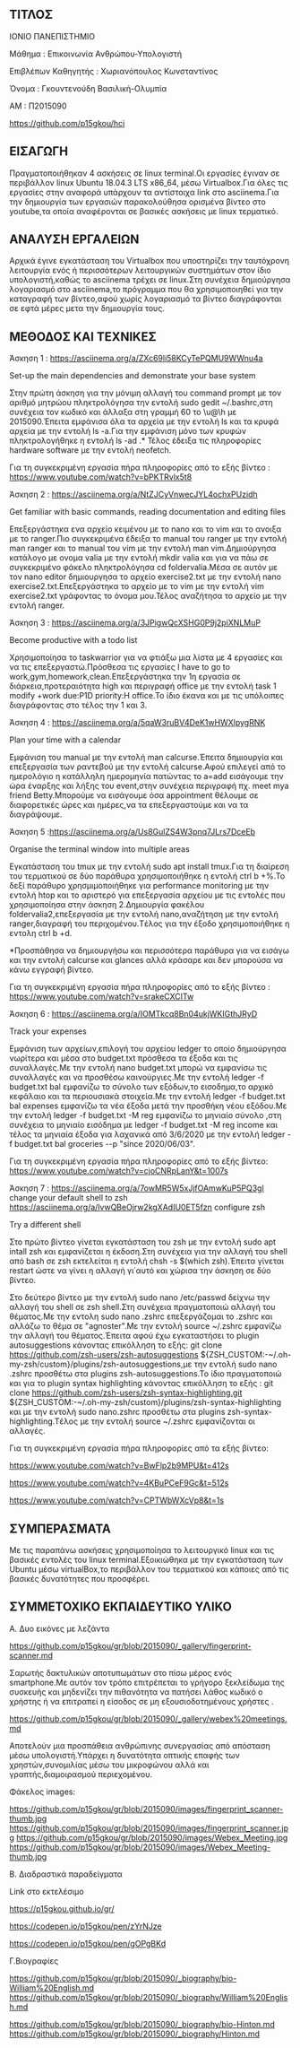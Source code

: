 ## ΤΙΤΛΟΣ

ΙΟΝΙΟ ΠΑΝΕΠΙΣΤΗΜΙΟ

Μάθημα : Eπικοινωνία Ανθρώπου-Υπολογιστή

Επιβλέπων Καθηγητής : Χωριανόπουλος Κωνσταντίνος

Όνομα : Γκουντενούδη Βασιλική-Ολυμπία

ΑΜ : Π2015090

https://github.com/p15gkou/hci

## ΕΙΣΑΓΩΓΗ

Πραγματοποιήθηκαν 4 ασκήσεις σε linux terminal.Οι εργασίες έγιναν σε περιβάλλον linux Ubuntu 18.04.3 LTS x86_64, μέσω Virtualbox.Για όλες τις εργασίες στην αναφορά υπάρχουν τα αντίστοιχα link στο asciinema.Για την δημιουργία των εργασιών παρακολούθησα ορισμένα βίντεο στο youtube,τα οποία αναφέρονται σε βασικές ασκήσεις με linux τερματικό.

## ΑΝΑΛΥΣΗ ΕΡΓΑΛΕΙΩΝ

Αρχικά έγινε εγκατάσταση του Virtualbox που υποστηρίζει την ταυτόχρονη λειτουργία ενός ή περισσότερων λειτουργικών συστημάτων στον ίδιο υπολογιστή,καθώς το asciinema τρέχει σε linux.Στη συνέχεια δημιούργησα λογαριασμό στο asciinema,το πρόγραμμα που θα χρησιμοποιηθεί για την καταγραφή των βίντεο,αφού χωρίς λογαριασμό τα βίντεο διαγράφονται σε εφτά μέρες μετα την δημιουργία τους.
 
## ΜΕΘΟΔΟΣ ΚΑΙ ΤΕΧΝΙΚΕΣ

Άσκηση 1 : https://asciinema.org/a/ZXc69li58KCyTePQMU9WWnu4a

Set-up the main dependencies and demonstrate your base system

Στην πρώτη άσκηση για την μόνιμη αλλαγή του command prompt με τον αριθμό μητρώου πληκτρολόγησα την εντολή sudo gedit ~/.bashrc,στη συνέχεια τον κωδικό και άλλαξα στη γραμμή 60 το \u@\h με 2015090.Έπειτα εμφάνισα όλα τα αρχεία με την εντολή ls και τα κρυφά αρχεία με την εντολή ls -a.Για την εμφάνιση μόνο των κρυφών πληκτρολογήθηκε η εντολή ls -ad .* Τέλος έδειξα τις πληροφορίες hardware software με την εντολή neofetch.

Για τη συγκεκριμένη εργασία πήρα πληροφορίες από το εξής βίντεο : https://www.youtube.com/watch?v=bPKTRvlx5t8

Άσκηση 2 : https://asciinema.org/a/NtZJCyVnwecJYL4ochxPUzidh

Get familiar with basic commands, reading documentation and editing files

Επεξεργάστηκα ενα αρχείο κειμένου με το nano και το vim και το ανοιξα με το ranger.Πιο συγκεκριμένα έδειξα το manual του ranger με την εντολή man ranger και το manual του vim με την εντολή man vim.Δημιούργησα κατάλογο με ονομα valia με την εντολή mkdir valia και για να πάω σε συγκεκριμένο φάκελο πληκτρολόγησα cd foldervalia.Μέσα σε αυτόν με τον nano editor δημιουργησα το αρχείο exercise2.txt με την εντολή nano exercise2.txt.Επεξεργάστηκα το αρχείο με το vim με την εντολή vim exercise2.txt γράφοντας το όνομα μου.Τέλος αναζήτησα το αρχείο με την εντολή ranger.

Άσκηση 3 : https://asciinema.org/a/3JPigwQcXSHG0P9j2piXNLMuP

Become productive with a todo list

Χρησιμοποίησα το taskwarrior για να φτιάξω μια λίστα με 4 εργασίες και να τις επεξεργαστώ.Πρόσθεσα τις εργασίες Ι have to go to work,gym,homework,clean.Eπεξεργάστηκα την 1η εργασία σε διάρκεια,προτεραιότητα high και περιγραφή office με την εντολή task 1 modify +work due:P1D priority:H office.To ίδιο έκανα και με τις υπόλοιπες διαγράφοντας στο τέλος την 1 και 3.

Άσκηση 4 : https://asciinema.org/a/5qaW3ruBV4DeK1wHWXlpygRNK

Plan your time with a calendar

Εμφάνιση του manual με την εντολή man calcurse.Έπειτα δημιουργία και επεξεργασία των ραντεβού με την εντολή calcurse.Αφού επιλεγεί από το ημερολόγιο η κατάλληλη ημερομηνία πατώντας το a=add εισάγουμε την ώρα έναρξης και λήξης του event,στην συνέχεια περιγραφή πχ. meet mya friend Betty.Μπορούμε να εισάγουμε όσα appointment θέλουμε σε διαφορετικές ώρες και ημέρες,να τα επεξεργαστούμε και να τα διαγράψουμε.

Άσκηση 5 :https://asciinema.org/a/Us8GulZS4W3pnq7JLrs7DceEb

Organise the terminal window into multiple areas

Εγκατάσταση του tmux με την εντολή sudo apt install tmux.Για τη διαίρεση του τερματικού σε δύο παράθυρα χρησιμοποιήθηκε η εντολή
ctrl b +%.To δεξί παράθυρο χρησμιμοποιήθηκε για performance monitoring με την εντολή htop και το αριστερό για επεξεργασία αρχείου με τις εντολές που χρησιμοποίησα στην άσκηση 2.Δημιουργία φακέλου foldervalia2,επεξεργασία με την εντολή nano,αναζήτηση με την εντολή ranger,διαγραφή του περιχομένου.Tέλος για την έξοδο χρησιμοποιήθηκε η εντολη ctrl b +d.

*Προσπάθησα να δημιουργήσω και περισσότερα παράθυρα για να εισάγω και την εντολή calcurse και glances αλλά κράσαρε και δεν μπορούσα να κάνω εγγραφή βίντεο.

Για τη συγκεκριμένη εργασία πήρα πληροφορίες από το εξής βίντεο : https://www.youtube.com/watch?v=srakeCXCITw

Άσκηση 6 : https://asciinema.org/a/IOMTkcq8Bn04ukjWKIGthJRyD

Track your expenses

Εμφάνιση των αρχείων,επιλογή του αρχείου ledger το οποίο δημιούργησα νωρίτερα και μέσα στo budget.txt πρόσθεσα τα έξοδα και τις συναλλαγές.Με την εντολή nano budget.txt μπορώ να εμφανίσω τις συναλλαγές και να προσθέσω καινούργιες.Με την εντολή ledger -f budget.txt bal εμφανίζω το σύνολο των εξόδων,το εισοδημα,το αρχικό κεφάλαιο και τα περιουσιακά στοιχεία.Με την εντολή ledger -f budget.txt bal expenses εμφανίζω τα νέα έξοδα μετά την προσθήκη νέου εξόδου.Με την εντολή ledger -f budget.txt -M reg εμφανίζω το μηνιαίο σύνολο ,στη συνέχεια το μηνιαίο εισόδημα  με ledger -f budget.txt -M reg income και τέλος τα μηνιαία έξοδα για λαχανικά από 3/6/2020 με την εντολή
ledger -f budget.txt bal groceries --p "since 2020/06/03".

Για τη συγκεκριμένη εργασία πήρα πληροφορίες από το εξής βίντεο: https://www.youtube.com/watch?v=cjoCNRpLanY&t=1007s

Άσκηση 7 : https://asciinema.org/a/7owMR5W5xJjfOAmwKuP5PQ3gl change your default shell to zsh
           https://asciinema.org/a/lvwQBeOjrw2kgXAdIU0ET5fzn configure zsh
           
Try a different shell

Στο πρώτο βίντεο γίνεται εγκατάσταση του zsh με την εντολή sudo apt intall zsh και εμφανίζεται η έκδοση.Στη συνέχεια για την αλλαγή του shell από bash σε zsh εκτελείται η εντολή chsh -s $(which zsh).Έπειτα γίνεται restart ώστε να γίνει η αλλαγή γι΄αυτό και χώρισα την άσκηση σε δύο βίντεο.

Στο δεύτερο βίντεο με την εντολή sudo nano /etc/passwd δείχνω την αλλαγή του shell σε zsh shell.Στη συνέχεια πραγματοποιώ αλλαγή του θέματος.Με την εντολη sudo nano .zshrc επεξεργάζομαι το .zshrc και αλλάζω το θέμα σε "agnoster".Με την εντολή source ~/.zshrc εμφανίζω την αλλαγή του θέματος.Έπειτα αφού έχω εγκαταστήσει το plugin autosuggestions κάνοντας επικόλληση το εξής: git clone https://github.com/zsh-users/zsh-autosuggestions ${ZSH_CUSTOM:-~/.oh-my-zsh/custom}/plugins/zsh-autosuggestions,με την εντολή sudo nano .zshrc προσθέτω στα plugins zsh-autosuggestions.To ίδιο πραγματοποιώ και για το plugin syntax highlighting κάνοντας επικόλληση το εξής : git clone https://github.com/zsh-users/zsh-syntax-highlighting.git ${ZSH_CUSTOM:-~/.oh-my-zsh/custom}/plugins/zsh-syntax-highlighting και με την εντολή sudo nano.zshrc προσθέτω στα plugins zsh-syntax-highlighting.Tέλος με την εντολή  source ~/.zshrc εμφανίζονται οι αλλαγές.

Για τη συγκεκριμένη εργασία πήρα πληροφορίες από τα εξής βίντεο:

https://www.youtube.com/watch?v=BwFlp2b9MPU&t=412s

https://www.youtube.com/watch?v=4KBuPCeF9Gc&t=512s 

https://www.youtube.com/watch?v=CPTWbWXcVp8&t=1s

## ΣΥΜΠΕΡΑΣΜΑΤΑ

Mε τις παραπάνω ασκήσεις χρησιμοποίησα το λειτουργικό linux και τις βασικές εντολές του linux terminal.Εξοικιώθηκα με την εγκατάσταση των Ubuntu μέσω virtualBox,το περιβάλλον του τερματικού και κάποιες από τις βασικές δυνατότητες που προσφέρει.

## ΣΥΜΜΕΤΟΧΙΚΟ ΕΚΠΑΙΔΕΥΤΙΚΟ ΥΛΙΚΟ

Α. Δυο εικόνες με λεζάντα

https://github.com/p15gkou/gr/blob/2015090/_gallery/fingerprint-scanner.md

Σαρωτής δακτυλικών αποτυπωμάτων στο πίσω μέρος ενός smartphone.Mε αυτόν τον τρόπο επιτρέπεται το γρήγορο ξεκλείδωμα της συσκευής και μηδενίζει την πιθανότητα να πατήσει λάθος κωδικό ο χρήστης ή να επιτραπεί η είσοδος σε μη εξουσιοδοτημένους χρήστες .

https://github.com/p15gkou/gr/blob/2015090/_gallery/webex%20meetings.md

Aποτελούν μια προσπάθεια ανθρώπινης συνεργασίας από απόσταση μέσω υπολογιστή.Υπάρχει η δυνατότητα οπτικής επαφής των χρηστών,συνομιλίας μέσω του μικροφώνου αλλά και γραπτής,διαμοιρασμού περιεχομένου.

 Φάκελος images:

https://github.com/p15gkou/gr/blob/2015090/images/fingerprint_scanner-thumb.jpg
https://github.com/p15gkou/gr/blob/2015090/images/fingerprint_scanner.jpg
https://github.com/p15gkou/gr/blob/2015090/images/Webex_Meeting.jpg
https://github.com/p15gkou/gr/blob/2015090/images/Webex_Meeting-thumb.jpg

B. Διαδραστικά παραδείγματα 

Link στο εκτελέσιμο 

https://p15gkou.github.io/gr/

https://codepen.io/p15gkou/pen/zYrNJze

https://codepen.io/p15gkou/pen/gOPgBKd

Γ.Βιογραφίες

https://github.com/p15gkou/gr/blob/2015090/_biography/bio-William%20English.md
https://github.com/p15gkou/gr/blob/2015090/_biography/William%20English.md

https://github.com/p15gkou/gr/blob/2015090/_biography/bio-Hinton.md
https://github.com/p15gkou/gr/blob/2015090/_biography/Hinton.md
